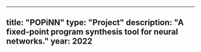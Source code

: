 
---
title: "POPiNN"
type: "Project"
description: "A fixed-point program synthesis tool for neural networks."
year: 2022
---
